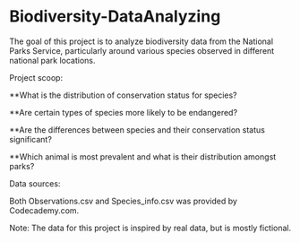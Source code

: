 # Biodiversity-DataAnalyzing

The goal of this project is to analyze biodiversity data from the National Parks Service, particularly around various species observed in different national park locations.

Project scoop:

**What is the distribution of conservation status for species?

**Are certain types of species more likely to be endangered?

**Are the differences between species and their conservation status significant?

**Which animal is most prevalent and what is their distribution amongst parks?



Data sources:

Both Observations.csv and Species_info.csv was provided by Codecademy.com.

Note: The data for this project is inspired by real data, but is mostly fictional.
